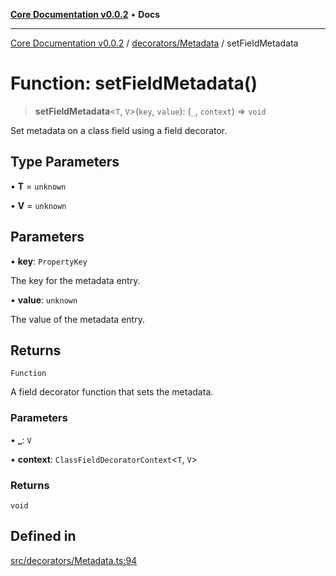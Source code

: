 [**Core Documentation v0.0.2**](../../../README.md) • **Docs**

***

[Core Documentation v0.0.2](../../../modules.md) / [decorators/Metadata](../README.md) / setFieldMetadata

# Function: setFieldMetadata()

> **setFieldMetadata**\<`T`, `V`\>(`key`, `value`): (`_`, `context`) => `void`

Set metadata on a class field using a field decorator.

## Type Parameters

• **T** = `unknown`

• **V** = `unknown`

## Parameters

• **key**: `PropertyKey`

The key for the metadata entry.

• **value**: `unknown`

The value of the metadata entry.

## Returns

`Function`

A field decorator function that sets the metadata.

### Parameters

• **\_**: `V`

• **context**: `ClassFieldDecoratorContext`\<`T`, `V`\>

### Returns

`void`

## Defined in

[src/decorators/Metadata.ts:94](https://github.com/stonemjs/core/blob/dd7eaec566465ef84c36b87b824f8ea9ab76e8fa/src/decorators/Metadata.ts#L94)
